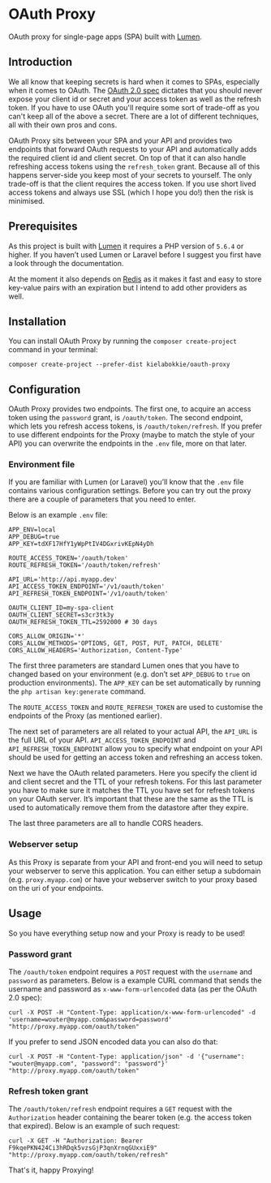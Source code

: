# OAuth Proxy

OAuth proxy for single-page apps (SPA) built with [Lumen](https://lumen.laravel.com).

## Introduction

We all know that keeping secrets is hard when it comes to SPAs, especially when it comes to OAuth. The [OAuth 2.0 spec](https://tools.ietf.org/html/rfc6749) dictates that you should never expose your client id or secret and your access token as well as the refresh token. If you have to use OAuth you'll require some sort of trade-off as you can't keep all of the above a secret. There are a lot of different techniques, all with their own pros and cons.

OAuth Proxy sits between your SPA and your API and provides two endpoints that forward OAuth requests to your API and automatically adds the required client id and client secret. On top of that it can also handle refreshing access tokens using the `refresh_token` grant. Because all of this happens server-side you keep most of your secrets to yourself. The only trade-off is that the client requires the access token. If you use short lived access tokens and always use SSL (which I hope you do!) then the risk is minimised.

## Prerequisites

As this project is built with [Lumen](https://lumen.laravel.com) it requires a PHP version of `5.6.4` or higher. If you haven’t used Lumen or Laravel before I suggest you first have a look through the documentation.

At the moment it also depends on [Redis](https://redis.io) as it makes it fast and easy to store key-value pairs with an expiration but I intend to add other providers as well.

## Installation

You can install OAuth Proxy by running the `composer create-project` command in your terminal:

```
composer create-project --prefer-dist kielabokkie/oauth-proxy
```

## Configuration

OAuth Proxy provides two endpoints. The first one, to acquire an access token using the `password` grant, is `/oauth/token`. The second endpoint, which lets you refresh access tokens, is `/oauth/token/refresh`.  If you prefer to use different endpoints for the Proxy (maybe to match the style of your API) you can overwrite the endpoints in the `.env` file, more on that later.

### Environment file

If you are familiar with Lumen (or Laravel) you’ll know that the `.env` file contains various configuration settings. Before you can try out the proxy there are a couple of parameters that you need to enter.

Below is an example `.env` file:

```
APP_ENV=local
APP_DEBUG=true
APP_KEY=tdXF17HfY1yWpPtIV4DGxrivKEpN4yDh

ROUTE_ACCESS_TOKEN='/oauth/token'
ROUTE_REFRESH_TOKEN='/oauth/token/refresh'

API_URL='http://api.myapp.dev'
API_ACCESS_TOKEN_ENDPOINT='/v1/oauth/token'
API_REFRESH_TOKEN_ENDPOINT='/v1/oauth/token'

OAUTH_CLIENT_ID=my-spa-client
OAUTH_CLIENT_SECRET=s3cr3tk3y
OAUTH_REFRESH_TOKEN_TTL=2592000 # 30 days

CORS_ALLOW_ORIGIN='*'
CORS_ALLOW_METHODS='OPTIONS, GET, POST, PUT, PATCH, DELETE'
CORS_ALLOW_HEADERS='Authorization, Content-Type'
```

The first three parameters are standard Lumen ones that you have to changed based on your environment (e.g. don’t set `APP_DEBUG` to `true` on production environments). The `APP_KEY` can be set automatically by running the `php artisan key:generate` command.

The `ROUTE_ACCESS_TOKEN` and `ROUTE_REFRESH_TOKEN` are used to customise the endpoints of the Proxy (as mentioned earlier).

The next set of parameters are all related to your actual API, the `API_URL` is the full URL of your API. `API_ACCESS_TOKEN_ENDPOINT` and `API_REFRESH_TOKEN_ENDPOINT` allow you to specify what endpoint on your API should be used for getting an access token and refreshing an access token.

Next we have the OAuth related parameters. Here you specify the client id and client secret and the TTL of your refresh tokens. For this last parameter you have to make sure it matches the TTL you have set for refresh tokens on your OAuth server. It’s important that these are the same as the TTL is used to automatically remove them from the datastore after they expire.

The last three parameters are all to handle CORS headers.

### Webserver setup

As this Proxy is separate from your API and front-end you will need to setup your webserver to serve this application. You can either setup a subdomain (e.g. `proxy.myapp.com`) or have your webserver switch to your proxy based on the uri of your endpoints.

## Usage

So you have everything setup now and your Proxy is ready to be used!

### Password grant

The `/oauth/token` endpoint requires a `POST` request with the `username` and `password` as parameters. Below is a example CURL command that sends the username and password as `x-www-form-urlencoded` data (as per the OAuth 2.0 spec):

```
curl -X POST -H "Content-Type: application/x-www-form-urlencoded" -d 'username=wouter@myapp.com&password=password' "http://proxy.myapp.com/oauth/token"
```

If you prefer to send JSON encoded data you can also do that:

```
curl -X POST -H "Content-Type: application/json" -d '{"username": "wouter@myapp.com", "password": "password"}' "http://proxy.myapp.com/oauth/token"
```

### Refresh token grant

The `/oauth/token/refresh` endpoint requires a `GET` request with the `Authorization` header containing the bearer token (e.g. the access token that expired). Below is an example of such request:

```
curl -X GET -H "Authorization: Bearer F9kqePKN424Ci3hRDqk5vzsGjP3qnXrnqGUxxiE9" "http://proxy.myapp.com/oauth/token/refresh"
```

That's it, happy Proxying!
